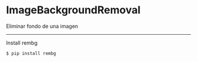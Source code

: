 # ImageBackgroundRemoval
Eliminar fondo de una imagen

-------------------------------------------------------------------------------------------------------------------------------------------------------------------------------------------------------

Install rembg

```
$ pip install rembg
```